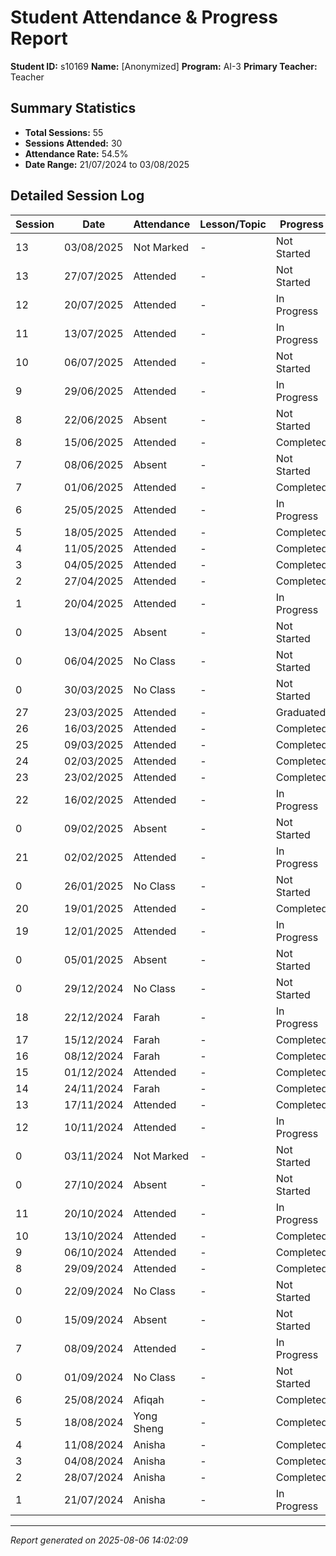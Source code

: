 # Student Attendance & Progress Report

**Student ID:** s10169
**Name:** [Anonymized]
**Program:** AI-3
**Primary Teacher:** Teacher

## Summary Statistics
- **Total Sessions:** 55
- **Sessions Attended:** 30
- **Attendance Rate:** 54.5%
- **Date Range:** 21/07/2024 to 03/08/2025

## Detailed Session Log

| Session | Date | Attendance | Lesson/Topic | Progress |
|---------|------|------------|--------------|----------|
| 13 | 03/08/2025 | Not Marked | - | Not Started |
| 13 | 27/07/2025 | Attended | - | Not Started |
| 12 | 20/07/2025 | Attended | - | In Progress |
| 11 | 13/07/2025 | Attended | - | In Progress |
| 10 | 06/07/2025 | Attended | - | Not Started |
| 9 | 29/06/2025 | Attended | - | In Progress |
| 8 | 22/06/2025 | Absent | - | Not Started |
| 8 | 15/06/2025 | Attended | - | Completed |
| 7 | 08/06/2025 | Absent | - | Not Started |
| 7 | 01/06/2025 | Attended | - | Completed |
| 6 | 25/05/2025 | Attended | - | In Progress |
| 5 | 18/05/2025 | Attended | - | Completed |
| 4 | 11/05/2025 | Attended | - | Completed |
| 3 | 04/05/2025 | Attended | - | Completed |
| 2 | 27/04/2025 | Attended | - | Completed |
| 1 | 20/04/2025 | Attended | - | In Progress |
| 0 | 13/04/2025 | Absent | - | Not Started |
| 0 | 06/04/2025 | No Class | - | Not Started |
| 0 | 30/03/2025 | No Class | - | Not Started |
| 27 | 23/03/2025 | Attended | - | Graduated |
| 26 | 16/03/2025 | Attended | - | Completed |
| 25 | 09/03/2025 | Attended | - | Completed |
| 24 | 02/03/2025 | Attended | - | Completed |
| 23 | 23/02/2025 | Attended | - | Completed |
| 22 | 16/02/2025 | Attended | - | In Progress |
| 0 | 09/02/2025 | Absent | - | Not Started |
| 21 | 02/02/2025 | Attended | - | In Progress |
| 0 | 26/01/2025 | No Class | - | Not Started |
| 20 | 19/01/2025 | Attended | - | Completed |
| 19 | 12/01/2025 | Attended | - | In Progress |
| 0 | 05/01/2025 | Absent | - | Not Started |
| 0 | 29/12/2024 | No Class | - | Not Started |
| 18 | 22/12/2024 | Farah | - | In Progress |
| 17 | 15/12/2024 | Farah | - | Completed |
| 16 | 08/12/2024 | Farah | - | Completed |
| 15 | 01/12/2024 | Attended | - | Completed |
| 14 | 24/11/2024 | Farah | - | Completed |
| 13 | 17/11/2024 | Attended | - | Completed |
| 12 | 10/11/2024 | Attended | - | In Progress |
| 0 | 03/11/2024 | Not Marked | - | Not Started |
| 0 | 27/10/2024 | Absent | - | Not Started |
| 11 | 20/10/2024 | Attended | - | In Progress |
| 10 | 13/10/2024 | Attended | - | Completed |
| 9 | 06/10/2024 | Attended | - | Completed |
| 8 | 29/09/2024 | Attended | - | Completed |
| 0 | 22/09/2024 | No Class | - | Not Started |
| 0 | 15/09/2024 | Absent | - | Not Started |
| 7 | 08/09/2024 | Attended | - | In Progress |
| 0 | 01/09/2024 | No Class | - | Not Started |
| 6 | 25/08/2024 | Afiqah | - | Completed |
| 5 | 18/08/2024 | Yong Sheng | - | Completed |
| 4 | 11/08/2024 | Anisha | - | Completed |
| 3 | 04/08/2024 | Anisha | - | Completed |
| 2 | 28/07/2024 | Anisha | - | Completed |
| 1 | 21/07/2024 | Anisha | - | In Progress |

---
*Report generated on 2025-08-06 14:02:09*